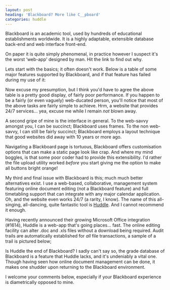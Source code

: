```yaml
---
layout: post
heading: 'Blackboard? More like C__pboard'
categories: huddle
---
```


Blackboard is an academic tool, used by hundreds of educational establishments worldwide. It is a highly adaptable, extensible database back-end and web interface front-end.

On paper it is quite simply phenomenal, in practice however I suspect it's the worst ‘web-app' designed by man. Hit the link to find out why.

Lets start with the basics; it often doesn't work. Below is a table of some major features supported by Blackboard, and if that feature has failed during my use of it:

Now excuse my presumption, but I think you'd have to agree the above table is a pretty good display, of fairly poor performance. If you happen to be a fairly (or even vaguely) web-ducated person, you'll notice that most of the above tasks are fairly simple to achieve. Hrm, a website that provides 24/7 services... yea, excuse me while I remain *not* blown away.

A second gripe of mine is the interface in general. To the web-savvy amongst you, I can be succinct; Blackboard uses frames. To the non web-savvy, I can still be fairly succinct; Blackboard employs a layout technique that good websites did away with 10 years or more ago.

Navigating a Blackboard page is tortuous, Blackboard offers customisation options that can make a static page look like crap. And where my mind boggles, is that some poor coder had to provide this extensibility. I'd rather the file upload utility worked *before* you start giving me the option to make all buttons bright orange!

My third and final issue with Blackboard is this; much much better alternatives exist. I use a web-based, collaborative, management system featuring online document editing (not a Blackboard feature) and full timetabling support that can integrate with any major calendar application. Oh, and the website even works 24/7 (a rarity, I know). The name of this all-singing, all-dancing, quite fantastic tool is [Huddle](http://www.jdoqocy.com/click-3731164-10712079). And I cannot recommend it enough.

Having recently announced their growing Microsoft Office integration (#1614), Huddle is a web-app that's going places... fast. The online editing facility can alter .doc and .xls files without a download being required. Audit trails are automatically established for *all* file transactions, a sample of a trail is pictured below;

<!-- Replace missing image from http://media.chris-alexander.co.uk/wp-content/uploads/2009/12/Audit-Trail-of-Huddle.PNG -->

Is Huddle the end of Blackboard? I sadly can't say so, the grade database of Blackboard is a feature that Huddle lacks, and it's undeniably a vital one. Though having seen how online document management can be done, it makes one shudder upon returning to the Blackboard environment.

I welcome your comments below, especially if your Blackboard experience is diametrically opposed to mine. 
